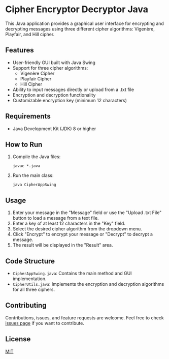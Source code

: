 # Cipher Encryptor Decryptor Java

This Java application provides a graphical user interface for encrypting and decrypting messages using three different cipher algorithms: Vigenère, Playfair, and Hill cipher.

## Features

- User-friendly GUI built with Java Swing
- Support for three cipher algorithms:
  - Vigenère Cipher
  - Playfair Cipher
  - Hill Cipher
- Ability to input messages directly or upload from a .txt file
- Encryption and decryption functionality
- Customizable encryption key (minimum 12 characters)

## Requirements

- Java Development Kit (JDK) 8 or higher

## How to Run

1. Compile the Java files:
   ```
   javac *.java
   ```
2. Run the main class:
   ```
   java CipherAppSwing
   ```

## Usage

1. Enter your message in the "Message" field or use the "Upload .txt File" button to load a message from a text file.
2. Enter a key of at least 12 characters in the "Key" field.
3. Select the desired cipher algorithm from the dropdown menu.
4. Click "Encrypt" to encrypt your message or "Decrypt" to decrypt a message.
5. The result will be displayed in the "Result" area.

## Code Structure

- `CipherAppSwing.java`: Contains the main method and GUI implementation.
- `CipherUtils.java`: Implements the encryption and decryption algorithms for all three ciphers.

## Contributing

Contributions, issues, and feature requests are welcome. Feel free to check [issues page](https://github.com/yourusername/cipher-encryptor-decryptor-java/issues) if you want to contribute.

## License

[MIT](https://choosealicense.com/licenses/mit/)